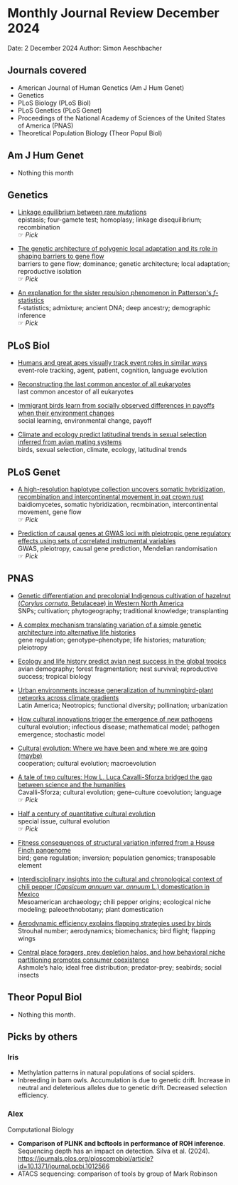 # Monthly Journal Review December 2024

Date: 2 December 2024
Author: Simon Aeschbacher

## Journals covered
- American Journal of Human Genetics (Am J Hum Genet)
- Genetics
- PLoS Biology (PLoS Biol)
- PLoS Genetics (PLoS Genet)
- Proceedings of the National Academy of Sciences of the United States of America (PNAS)
- Theoretical Population Biology (Theor Popul Biol)

## Am J Hum Genet
- Nothing this month 

## Genetics
- [Linkage equilibrium between rare mutations](https://doi.org/10.1093/genetics/iyae145)  
  epistasis; four-gamete test; homoplasy; linkage disequilibrium; recombination  
 &#x261E; *Pick*  

- [The genetic architecture of polygenic local adaptation and its role in shaping barriers to gene flow](https://doi.org/10.1093/genetics/iyae140)  
  barriers to gene flow; dominance; genetic architecture; local adaptation; reproductive isolation  
 &#x261E; *Pick*  

- [An explanation for the sister repulsion phenomenon in Patterson's $f$-statistics](https://doi.org/10.1093/genetics/iyae144)  
  f-statistics; admixture; ancient DNA; deep ancestry; demographic inference  
 &#x261E; *Pick*  

## PLoS Biol
- [Humans and great apes visually track event roles in similar ways](https://doi.org/10.1371/journal.pbio.3002857)  
  event-role tracking, agent, patient, cognition, language evolution  
  

- [Reconstructing the last common ancestor of all eukaryotes](https://doi.org/10.1371/journal.pbio.3002917)  
  last common ancestor of all eukaryotes  
  

- [Immigrant birds learn from socially observed differences in payoffs when their environment changes](https://doi.org/10.1371/journal.pbio.3002699)  
  social learning, environmental change, payoff  
  

- [Climate and ecology predict latitudinal trends in sexual selection inferred from avian mating systems](https://doi.org/10.1371/journal.pbio.3002856)  
  birds, sexual selection, climate, ecology, latitudinal trends  
  
## PLoS Genet
- [A high-resolution haplotype collection uncovers somatic hybridization, recombination and intercontinental movement in oat crown rust](https://doi.org/10.1371/journal.pgen.1011493)  
  baidiomycetes, somatic hybridization, recmbination, intercontinental movement, gene flow  
 &#x261E; *Pick*  

- [Prediction of causal genes at GWAS loci with pleiotropic gene regulatory effects using sets of correlated instrumental variables](https://doi.org/10.1371/journal.pgen.1011473)  
  GWAS, pleiotropy, causal gene prediction, Mendelian randomisation  
 &#x261E; *Pick*  
  
## PNAS
- [Genetic differentiation and precolonial Indigenous cultivation of hazelnut (*Corylus cornuta*, Betulaceae) in Western North America](https://doi.org/10.1073/pnas.2402304121)  
  SNPs; cultivation; phytogeography; traditional knowledge; transplanting  
  

- [A complex mechanism translating variation of a simple genetic architecture into alternative life histories](https://doi.org/10.1073/pnas.2402386121)  
  gene regulation; genotype–phenotype; life histories; maturation; pleiotropy  
  

- [Ecology and life history predict avian nest success in the global tropics](https://doi.org/10.1073/pnas.2402652121)  
  avian demography; forest fragmentation; nest survival; reproductive success; tropical biology  
  

- [Urban environments increase generalization of hummingbird-plant networks across climate gradients](https://doi.org/10.1073/pnas.2322347121)  
  Latin America; Neotropics; functional diversity; pollination; urbanization  
  

- [How cultural innovations trigger the emergence of new pathogens](https://doi.org/10.1073/pnas.2322882121)  
  cultural evolution; infectious disease; mathematical model; pathogen emergence; stochastic model  
  

- [Cultural evolution: Where we have been and where we are going (maybe)](https://doi.org/10.1073/pnas.2322879121)  
  cooperation; cultural evolution; macroevolution  
  

- [A tale of two cultures: How L. Luca Cavalli-Sforza bridged the gap between science and the humanities](https://doi.org/10.1073/pnas.2322878121)  
  Cavalli-Sforza; cultural evolution; gene-culture coevolution; language  
 &#x261E; *Pick*  

- [Half a century of quantitative cultural evolution](https://doi.org/10.1073/pnas.2418106121)  
  special issue, cultural evolution  
 &#x261E; *Pick*  

- [Fitness consequences of structural variation inferred from a House Finch pangenome](https://doi.org/10.1073/pnas.2409943121)  
  bird; gene regulation; inversion; population genomics; transposable element  
  

- [Interdisciplinary insights into the cultural and chronological context of chili pepper (*Capsicum annuum* var. *annuum* L.) domestication in Mexico](https://doi.org/10.1073/pnas.2413764121)  
  Mesoamerican archaeology; chili pepper origins; ecological niche modeling; paleoethnobotany; plant domestication  
  

- [Aerodynamic efficiency explains flapping strategies used by birds](https://doi.org/10.1073/pnas.2410048121)  
  Strouhal number; aerodynamics; biomechanics; bird flight; flapping wings  
  

- [Central place foragers, prey depletion halos, and how behavioral niche partitioning promotes consumer coexistence](https://doi.org/10.1073/pnas.2411780121)  
  Ashmole’s halo; ideal free distribution; predator-prey; seabirds; social insects   
  

## Theor Popul Biol
- Nothing this month.


## Picks by others

### Iris
- Methylation patterns in natural populations of social spiders.
- Inbreeding in barn owls. Accumulation is due to genetic drift. Increase in neutral and deleterious alleles due to genetic drift. Decreased selection efficiency.

### Alex
Computational Biology
- **Comparison of PLINK and bcftools in performance of ROH inference**. Sequencing depth has an impact on detection. Silva et al. (2024). https://journals.plos.org/ploscompbiol/article?id=10.1371/journal.pcbi.1012566
- ATACS sequencing: comparison of tools by group of Mark Robinson